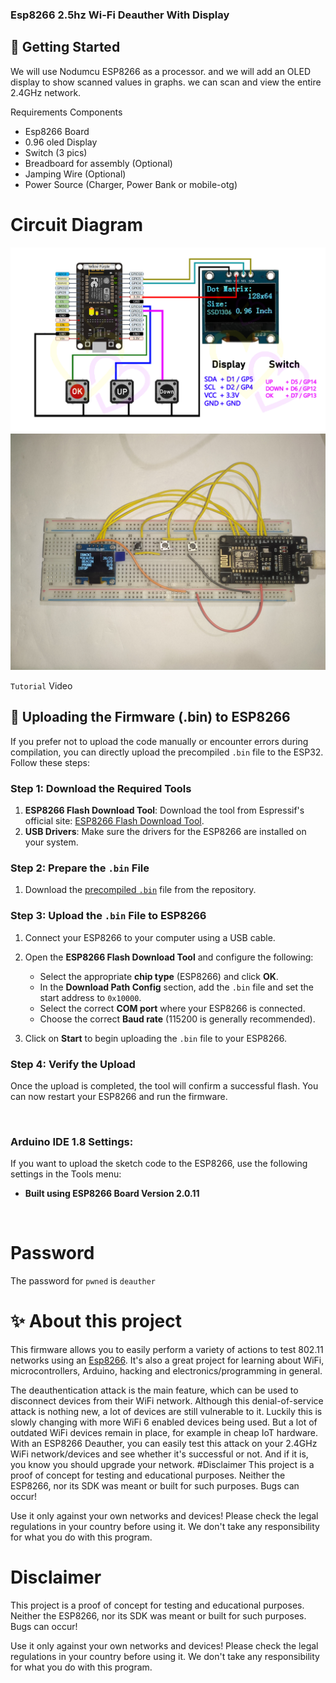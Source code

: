 ### Esp8266 2.5hz Wi-Fi Deauther With Display




## 🧰 Getting Started
We will use Nodumcu ESP8266 as a processor. and we will add an OLED display to show scanned values in graphs. we can scan and view the entire 2.4GHz network.

Requirements Components
- Esp8266 Board
- 0.96 oled Display
- Switch (3 pics)
- Breadboard for assembly (Optional)
- Jamping Wire (Optional)
- Power Source (Charger, Power Bank or mobile-otg)

# Circuit Diagram
<img src="https://raw.githubusercontent.com/yourarfat/Esp8266_2.5hz_wifi_deauther/refs/heads/main/ESP8266%20circuit%20diagram%20OLED..jpg">
<img src="https://raw.githubusercontent.com/yourarfat/Esp8266_2.5hz_wifi_deauther/refs/heads/main/SGCAM_20250126_152010262.jpg">

`Tutorial` Video

## 🔗 Uploading the Firmware (.bin) to ESP8266

If you prefer not to upload the code manually or encounter errors during compilation, you can directly upload the precompiled `.bin` file to the ESP32. Follow these steps:

### Step 1: Download the Required Tools
1. **ESP8266 Flash Download Tool**: Download the tool from Espressif's official site: [ESP8266 Flash Download Tool](https://www.espressif.com/).
2.  **USB Drivers**: Make sure the drivers for the ESP8266 are installed on your system.

### Step 2: Prepare the `.bin` File
1. Download the [precompiled `.bin`](https://github.com/yourarfat/Esp8266_2.5hz_wifi_deauther/releases/download/2.6.1/esp8266_deauther_2.6.1_DSTIKE_DEAUTHER_OLED.bin) file from the repository. 

### Step 3: Upload the `.bin` File to ESP8266
1. Connect your ESP8266 to your computer using a USB cable.
2. Open the **ESP8266 Flash Download Tool** and configure the following:
   - Select the appropriate **chip type** (ESP8266) and click **OK**.
   - In the **Download Path Config** section, add the `.bin` file and set the start address to `0x10000`.
   - Select the correct **COM port** where your ESP8266 is connected.
   - Choose the correct **Baud rate** (115200 is generally recommended).

3. Click on **Start** to begin uploading the `.bin` file to your ESP8266.

### Step 4: Verify the Upload
Once the upload is completed, the tool will confirm a successful flash. You can now restart your ESP8266 and run the firmware.

&nbsp;
### Arduino IDE 1.8 Settings:
If you want to upload the sketch code to the ESP8266, use the following settings in the Tools menu:
- **Built using ESP8266 Board Version 2.0.11**

<div style="display: flex; justify-content: center; align-items: center; gap: 10px;">
  
</div>


<div>&nbsp;</div>

# Password
The password for `pwned` is `deauther`

# ✨ About this project
This firmware allows you to easily perform a variety of actions to test 802.11 networks using an <a href="https://www.espressif.com/en/products/socs/esp8266">Esp8266</a>. It's also a great project for learning about WiFi, microcontrollers, Arduino, hacking and electronics/programming in general.

The deauthentication attack is the main feature, which can be used to disconnect devices from their WiFi network.
Although this denial-of-service attack is nothing new, a lot of devices are still vulnerable to it. Luckily this is slowly changing with more WiFi 6 enabled devices being used. But a lot of outdated WiFi devices remain in place, for example in cheap IoT hardware. With an ESP8266 Deauther, you can easily test this attack on your 2.4GHz WiFi network/devices and see whether it's successful or not. And if it is, you know you should upgrade your network.
#Disclaimer
This project is a proof of concept for testing and educational purposes.
Neither the ESP8266, nor its SDK was meant or built for such purposes. Bugs can occur!

Use it only against your own networks and devices!
Please check the legal regulations in your country before using it.
We don't take any responsibility for what you do with this program.
# Disclaimer
This project is a proof of concept for testing and educational purposes.
Neither the ESP8266, nor its SDK was meant or built for such purposes. Bugs can occur!

Use it only against your own networks and devices!
Please check the legal regulations in your country before using it.
We don't take any responsibility for what you do with this program.
